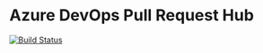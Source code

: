# Azure DevOps Pull Request Hub

[![Build Status](https://dev.azure.com/caixaazul/Caixa%20Azul/_apis/build/status/cribeiro84.azure-devops-pull-request-hub?branchName=master)](https://dev.azure.com/caixaazul/Caixa%20Azul/_build/latest?definitionId=10&branchName=master)
